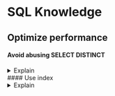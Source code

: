 # SQL Knowledge
## Optimize performance
#### Avoid abusing SELECT DISTINCT
<details>
  <summary>Explain</summary>
  <br/>
  
</details>
#### Use index
<details>
  <summary>Explain</summary>
  <br/>

+ Identify columns used frequently in WHERE, JOIN, and ORDER BY clauses, and create indexes can improve query performance.
+ Script used to identify missing indexes
  
</details>
